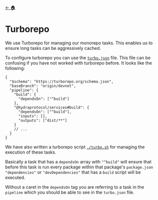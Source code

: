 [← 🏠](./CONTRIBUTING.md)

# Turborepo

We use Turborepo for managing our monorepo tasks. This enables us to ensure long tasks can be aggressively cached.

To configure turborepo you can use the [`turbo.json`](../../../turbo.json) file. This file can be confusing if you have not worked with turborepo before. It looks like the following:

```jsonc
{
  "$schema": "https://turborepo.org/schema.json",
  "baseBranch": "origin/devnet",
  "pipeline": {
    "build": {
      "dependsOn": ["^build"]
    },
    "@hydraprotocol/services#build": {
      "dependsOn": ["^build"],
      "inputs": [],
      "outputs": ["dist/**"]
    }
    // ...
  }
}
```

We have also written a turborepo script [`./turbo.sh`](../../../turbo.sh) for managing the execution of these tasks.

Basically a task that has a `dependsOn` array with `"^build"` will ensure that before this task is run every package within that package's `package.json` `"dependencies"` or `"devDependencies"` that has a `build` script will be executed.

Without a caret in the `dependsOn` tag you are referring to a task in the `pipeline` which you should be able to see in the `turbo.json` file.
